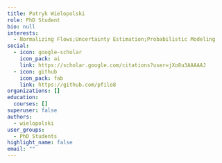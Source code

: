 ```yaml
---
title: Patryk Wielopolski
role: PhD Student
bio: null
interests:
  - Normalizing Flows;Uncertainty Estimation;Probabilistic Modeling
social:
  - icon: google-scholar
    icon_pack: ai
    link: https://scholar.google.com/citations?user=jXo8u3AAAAAJ
  - icon: github
    icon_pack: fab
    link: https://github.com/pfilo8
organizations: []
education:
  courses: []
superuser: false
authors:
  - wielopolski
user_groups:
  - PhD Students
highlight_name: false
email: ""
---
```

